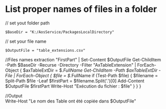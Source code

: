 #  List proper names of files in a folder 

// set yout folder path

    $BaseDir = "K:/AosService/PackagesLocalDirectory" 

// set your file name
     
    $OutputFile = "table_extensions.csv"  

//Files names extraction 
    "FirstPart" | Set-Content $OutputFile
    Get-ChildItem -Path $BaseDir -Recurse -Directory -Filter "AxTableExtension" | ForEach-Object {
        $axTableExtDir = $_.FullName
        Get-ChildItem -Path $axTableExtDir -File | ForEach-Object {
            $file = $_.FullName
            if (Test-Path $file) {
                $filename = Split-Path $file -Leaf
                $firstPart = $filename.Split('.')[0]
                Add-Content $OutputFile $firstPart
                Write-Host "Exécution du fichier : $file"
            }
      }
    }
   
//Output   
      Write-Host "Le nom des Table ont été copiée dans $OutputFile"
